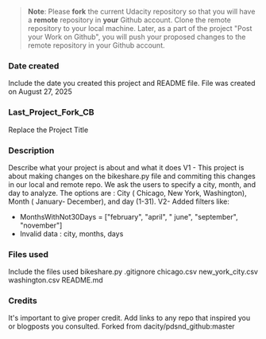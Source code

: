 >**Note**: Please **fork** the current Udacity repository so that you will have a **remote** repository in **your** Github account. Clone the remote repository to your local machine. Later, as a part of the project "Post your Work on Github", you will push your proposed changes to the remote repository in your Github account.

### Date created
Include the date you created this project and README file.
File was created on August 27, 2025

### Last_Project_Fork_CB
Replace the Project Title

### Description
Describe what your project is about and what it does
V1 - This project is about making changes on the bikeshare.py file and commiting this changes in our local and remote repo.
We ask the users to specify a city, month, and day to analyze. The options are : City ( Chicago, New York, Washington), Month ( January- December), and day (1-31).
V2- Added filters like:
- MonthsWithNot30Days = ["february", "april", " june", "september", "november"]
- Invalid data : city, months, days 

### Files used
Include the files used
bikeshare.py
.gitignore
chicago.csv
new_york_city.csv
washington.csv
README.md

### Credits
It's important to give proper credit. Add links to any repo that inspired you or blogposts you consulted.
Forked from dacity/pdsnd_github:master
